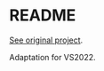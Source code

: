 # README

[See original project](https://github.com/GrzegorzKozub/ClearRecent).

Adaptation for VS2022.